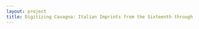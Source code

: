 ```yaml
--- 
layout: project 
title: Digitizing Cavagna: Italian Imprints from the Sixteenth through the Nineteenth Centuries
---
```



